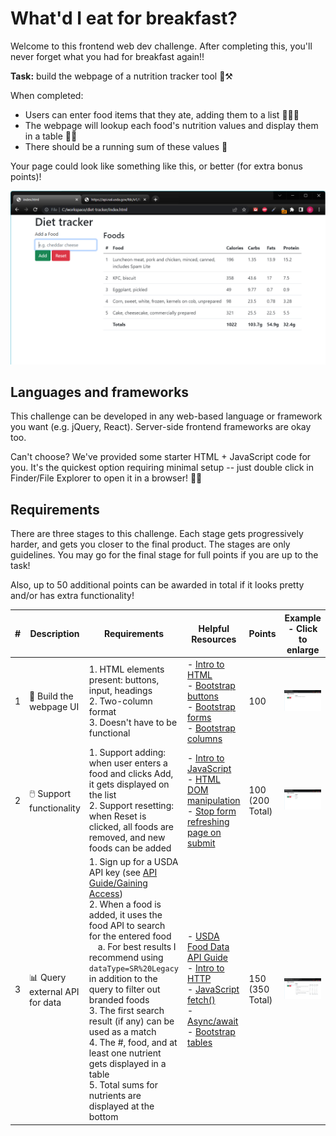# What'd I eat for breakfast?

Welcome to this frontend web dev challenge. After completing this, you'll never forget what you had for breakfast again!!

**Task:** build the webpage of a nutrition tracker tool 🥘⚒️

When completed:
- Users can enter food items that they ate, adding them to a list 🥐🥑🍜
- The webpage will lookup each food's nutrition values and display them in a table 💪✨
- There should be a running sum of these values 🏃

Your page could look like something like this, or better (for extra bonus points)!

![expected final webpage](./images/step%203.png)

## Languages and frameworks
This challenge can be developed in any web-based language or framework you want (e.g. jQuery, React). Server-side frontend frameworks are okay too.

Can't choose? We've provided some starter HTML + JavaScript code for you. It's the quickest option requiring minimal setup -- just double click in Finder/File Explorer to open it in a browser! 🧑‍💻

## Requirements
There are three stages to this challenge. Each stage gets progressively harder, and gets you closer to the final product. The stages are only guidelines. You may go for the final stage for full points if you are up to the task!

Also, up to 50 additional points can be awarded in total if it looks pretty and/or has extra functionality!

| # | Description                   | Requirements                                                                                                                                                                                                                                                                                                                                                                                                                                                                                                              | Helpful Resources                                                                                                                                                                                                                                                                                                                                                                                                                | Points             | Example - Click to enlarge        |
|---|-------------------------------|---------------------------------------------------------------------------------------------------------------------------------------------------------------------------------------------------------------------------------------------------------------------------------------------------------------------------------------------------------------------------------------------------------------------------------------------------------------------------------------------------------------------------|----------------------------------------------------------------------------------------------------------------------------------------------------------------------------------------------------------------------------------------------------------------------------------------------------------------------------------------------------------------------------------------------------------------------------------|--------------------|-----------------------------------|
| 1 | 👀 Build the webpage UI        | 1. HTML elements present: buttons, input, headings<br>2. Two-column format<br>3. Doesn't have to be functional                                                                                                                                                                                                                                                                                                                                                                                                            | - [Intro to HTML](https://www.w3schools.com/html/html_intro.asp)<br>- [Bootstrap buttons](https://getbootstrap.com/docs/5.0/components/buttons/)<br>- [Bootstrap forms](https://getbootstrap.com/docs/5.0/forms/overview/)<br>- [Bootstrap columns](https://getbootstrap.com/docs/5.0/layout/columns/)                                                                                                                           | 100                | ![stage 1](./images/step%201.png) |
| 2 | 🖱️ Support functionality       | 1. Support adding: when user enters a food and clicks Add, it gets displayed on the list<br>2. Support resetting: when Reset is clicked, all foods are removed, and new foods can be added                                                                                                                                                                                                                                                                                                                                | - [Intro to JavaScript](https://www.w3schools.com/js/js_intro.asp)<br>- [HTML DOM manipulation](https://developer.mozilla.org/en-US/docs/Learn/JavaScript/Client-side_web_APIs/Manipulating_documents)<br>- [Stop form refreshing page on submit](https://stackoverflow.com/questions/19454310/stop-form-refreshing-page-on-submit)                                                                                              | 100<br>(200 Total) | ![stage 2](./images/step%202.png) |
| 3 | 📊 Query external API for data | 1. Sign up for a USDA API key (see [API Guide/Gaining Access](https://fdc.nal.usda.gov/api-guide.html#bkmk-3))<br>2. When a food is added, it uses the food API to search for the entered food<br>&emsp;a. For best results I recommend using `dataType=SR%20Legacy` in addition to the query to filter out branded foods<br>3. The first search result (if any) can be used as a match<br>4. The #, food, and at least one nutrient gets displayed in a table<br>5. Total sums for nutrients are displayed at the bottom | - [USDA Food Data API Guide](https://fdc.nal.usda.gov/api-guide.html)<br>- [Intro to HTTP](https://www.freecodecamp.org/news/http-and-everything-you-need-to-know-about-it/)<br>- [JavaScript fetch()](https://www.w3schools.com/jsref/api_fetch.asp)<br>- [Async/await](https://www.theodinproject.com/lessons/node-path-javascript-async-and-await)<br>- [Bootstrap tables](https://getbootstrap.com/docs/5.0/content/tables/) | 150<br>(350 Total) | ![stage 3](./images/step%203.png) |
